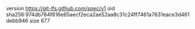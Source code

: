 version https://git-lfs.github.com/spec/v1
oid sha256:974db784f616e65aecf2eca2ae52aa8c31c24ff7461a7631eace3d461debb946
size 677
